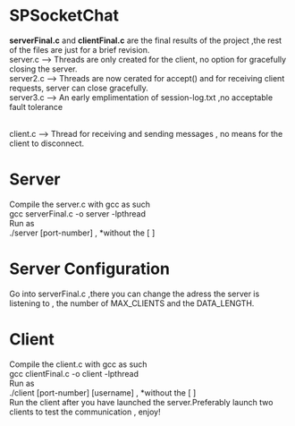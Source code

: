 # SPSocketChat
<b>serverFinal.c</b> and <b>clientFinal.c</b> are the final results of the project ,the rest of the files are just for a brief revision.<br>
server.c    --> Threads are only created for the client, no option for gracefully closing the server.<br>
server2.c   --> Threads are now cerated for accept() and for receiving client requests, server can close gracefully.<br>
server3.c   --> An early emplimentation of session-log.txt ,no acceptable fault tolerance<br><br>

client.c    --> Thread for receiving and sending messages , no means for the client to disconnect.<br>


# Server
Compile the server.c with gcc as such<br>
gcc serverFinal.c -o server -lpthread<br>
Run as <br>
./server [port-number] ,
*without the [ ]<br>
# Server Configuration
Go into serverFinal.c ,there you can change the adress the server is listening to , the number of MAX_CLIENTS and the DATA_LENGTH.<br>
# Client
Compile the client.c with gcc as such<br>
gcc clientFinal.c -o client -lpthread<br>
Run as <br>
./client [port-number] [username] ,
*without the [ ]<br>
Run the client after you have launched the server.Preferably launch two clients to test the communication , enjoy!
